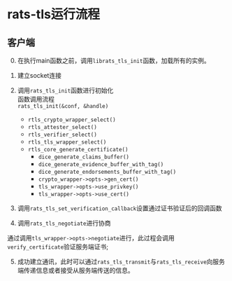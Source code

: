# rats-tls运行流程
## 客户端
0. 在执行main函数之前，调用`librats_tls_init`函数，加载所有的实例。  
   
1. 建立socket连接
   
2. 调用`rats_tls_init`函数进行初始化  
函数调用流程  
`rats_tls_init(&conf, &handle)`
   + `rtls_crypto_wrapper_select()` 
   + `rtls_attester_select()`  
   + `rtls_verifier_select()`  
   + `rtls_tls_wrapper_select()`  
   + `rtls_core_generate_certificate()`  
      - `dice_generate_claims_buffer()`  
      - `dice_generate_evidence_buffer_with_tag()`  
      - `dice_generate_endorsements_buffer_with_tag()`  
      - `crypto_wrapper->opts->gen_cert()`  
      - `tls_wrapper->opts->use_privkey()`  
      - `tls_wrapper->opts->use_cert()`  
3. 调用`rats_tls_set_verification_callback`设置通过证书验证后的回调函数
   
4. 调用`rats_tls_negotiate`进行协商
		
通过调用`tls_wrapper->opts->negotiate`进行，此过程会调用`verify_certificate`验证服务端证书;

5. 成功建立通讯，此时可以通过`rats_tls_transmit`与`rats_tls_receive`向服务端传递信息或者接受从服务端传送的信息。